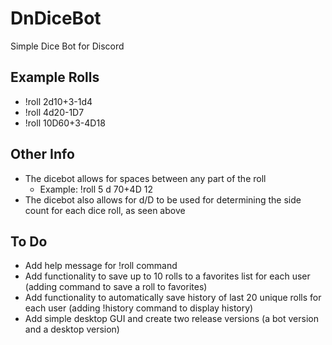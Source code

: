 # DnDiceBot
Simple Dice Bot for Discord

## Example Rolls
* !roll 2d10+3-1d4
* !roll 4d20-1D7
* !roll 10D60+3-4D18

## Other Info
* The dicebot allows for spaces between any part of the roll
  * Example: !roll 5 d 70+4D 12
* The dicebot also allows for d/D to be used for determining the side count for each dice roll, as seen above

## To Do
* Add help message for !roll command
* Add functionality to save up to 10 rolls to a favorites list for each user (adding command to save a roll to favorites)
* Add functionality to automatically save history of last 20 unique rolls for each user (adding !history command to display history)
* Add simple desktop GUI and create two release versions (a bot version and a desktop version)
